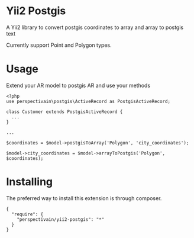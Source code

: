 Yii2 Postgis
=======
A Yii2 library to convert postgis coordinates to array and array to postgis text

Currently support Point and Polygon types.

Usage
=======
Extend your AR model to postgis AR and use your methods

```
<?php
use perspectivain\postgis\ActiveRecord as PostgisActiveRecord;

class Customer extends PostgisActiveRecord {
  ...
}

...

$coordinates = $model->postgisToArray('Polygon', 'city_coordinates');

$model->city_coordinates = $model->arrayToPostgis('Polygon', $coordinates);
```

Installing
======
The preferred way to install this extension is through composer.

```
{
  "require": {
    "perspectivain/yii2-postgis": "*"
  }
}
```
